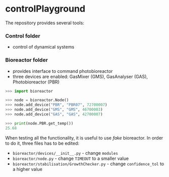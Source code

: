 # controlPlayground

The repository provides several tools:

### Control folder

* control of dynamical systems

### Bioreactor folder

* provides interface to command photobioreactor
* three devices are enabled: GasMixer (GMS), GasAnalyser (GAS), Photobioreactor (PBR)

```python
>>> import bioreactor

>>> node = bioreactor.Node()
>>> node.add_device("PBR", "PBR07", 72700007)
>>> node.add_device("GMS", "GMS", 46700003)
>>> node.add_device("GAS", "GAS", 42700007)

>>> print(node.PBR.get_temp())
25.68

```

When testing all the functionality, it is useful to use *fake* bioreactor. In order to do it, three files has to be edited:
* `bioreactor/devices/__init__.py` - change `modules`
* `bioreactor/node.py` - change `TIMEOUT` to a smaller value
* `bioreactor/stabilisation/GrowthChecker.py` - change `confidence_tol` to a higher value
